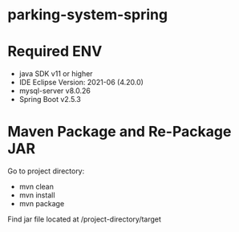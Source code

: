 # parking-system-spring

# Required ENV
- java SDK v11 or higher
- IDE Eclipse Version: 2021-06 (4.20.0)
- mysql-server v8.0.26
- Spring Boot v2.5.3

# Maven Package and Re-Package JAR
Go to project directory:
  - mvn clean
  - mvn install
  - mvn package

Find jar file located at /project-directory/target
